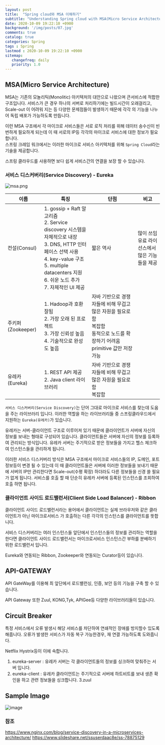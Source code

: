 ```yaml
---
layout: post
title:  "Spring cloud와 MSA 이해하기"
subtitle: "Understanding Spring cloud with MSA(Micro Service Architecture)"
date: 2020-10-09 19:22:10 +0900
background: '/img/posts/07.jpg'
comments: true
catalog: true
categories: Spring
tags : Spring
lastmod : 2020-10-09 19:22:10 +0900
sitemap:
   changefreq: daily
   priority: 1.0
---
```


## MSA(Micro Service Architecture)

MSA는 기존의 모놀리틱(Monolitic) 아키텍처의 대안으로 나왔으며 큰서비스에 적합한 구조입니다.
서비스가 큰 경우 하나의 서버로 처리하기에는 빌드시간이 오래걸리고, Scale-out 이 어려워 지는 등 다양한 문제점들이 발생하기 때문에 각각 의 기능을 나누어 독립 배포가 가능하도록 만듭니다.

이런 MSA 구조에서 각 마이크로 서비스들은 서로 로직 처리를 위해 데이터 송수신이 빈번하게 필요하게 되는데 이 때 서로의 IP등 각각의 마이크로 서비스에 대한 정보가 필요합니다.  
스프링 크레임 워크에서는 이러한 마이크로 서비스 아키텍처를 위해 `Spring Cloud`라는 기술을 제공합니다.

스프링 클라우드를 사용하면 보다 쉽게 서비스간의 연결을 보장 할 수 있습니다.

### 서비스 디스커버리(Service Discovery) - Eureka

![msa.png](./img/spring/msa.png)

| 이름 | 특징 | 단점 | 비고 |
| --- | --- | --- | --- |
| 컨설(Consul) | 1\. gossip \+ Raft 알고리즘<br>2\. Service discovery 시스템을 자체적으로 내장<br>3\. DNS\, HTTP 인터페이스 선택 사용<br>4\. key\-value 구조<br>5\. multiple datacenters 지원<br>6\. 쉬운 노드 추가<br>7\. 자체적인 UI 제공 | 짧은 역사 | 많이 쓰임<br>유료 라이선스에서 많은 기능들을 제공 |
| 주키퍼(Zookeeper) | 1\. Hadoop과 호환 잘됨<br><span class="text-4505230f--TextH400-3033861f--textContentFamily-49a318e1"><span data-key="0551e8fec2e0439fa3e81d30204c5cf4"><span data-offset-key="0551e8fec2e0439fa3e81d30204c5cf4:0">2\. 가장 오래 된 프로젝트</span></span></span><br><span class="text-4505230f--TextH400-3033861f--textContentFamily-49a318e1"><span data-key="b1de23e9f2cb4699a662cbc45e855411"><span data-offset-key="b1de23e9f2cb4699a662cbc45e855411:0">3\. 가장 신뢰성 높음</span></span></span><br><span class="text-4505230f--TextH400-3033861f--textContentFamily-49a318e1"><span data-key="bf28c6843f2e4d738c1ec171908b7372"><span data-offset-key="bf28c6843f2e4d738c1ec171908b7372:0">4\. 기술적으로 완성도 높음</span></span></span> | <span class="text-4505230f--TextH400-3033861f--textContentFamily-49a318e1"><span data-key="74229d945163461995313db01e5709e8"><span data-offset-key="74229d945163461995313db01e5709e8:0">자바 기반으로 경쟁자들에 비해 무겁고 많은 자원을 필요로 함</span></span></span><br><span class="text-4505230f--TextH400-3033861f--textContentFamily-49a318e1"><span data-key="535187fb6b134efba7519ac61c660be3"><span data-offset-key="535187fb6b134efba7519ac61c660be3:0">복잡함</span></span></span><br><span class="text-4505230f--TextH400-3033861f--textContentFamily-49a318e1"><span data-key="1a04cebef88e4d50b3edc7718f0614e5"><span data-offset-key="1a04cebef88e4d50b3edc7718f0614e5:0">동적으로 노드를 확장하기 어려움</span></span></span><br><span class="text-4505230f--TextH400-3033861f--textContentFamily-49a318e1"><span data-key="d697a16d74534a3abd8a1df8b426677b"><span data-offset-key="d697a16d74534a3abd8a1df8b426677b:0">primitive 값만 저장 가능</span></span></span> |  |
| 유레카(Eureka) | 1\. REST API 제공<br>2\. Java client 라이브러리 | <span class="text-4505230f--TextH400-3033861f--textContentFamily-49a318e1"><span data-key="74229d945163461995313db01e5709e8"><span data-offset-key="74229d945163461995313db01e5709e8:0">자바 기반으로 경쟁자들에 비해 무겁고 많은 자원을 필요로 함</span></span></span><br><span class="text-4505230f--TextH400-3033861f--textContentFamily-49a318e1"><span data-key="535187fb6b134efba7519ac61c660be3"><span data-offset-key="535187fb6b134efba7519ac61c660be3:0">복잡함</span></span></span> |  |

`서비스 디스커버리(Service Discovery)`는 단어 그대로 마이크로 서비스를 찾는데 도움을 주는 라이브러리 입니다. 이러한 역할을 하는 라이브러리들 중 스프링클라우드에서 지원하는 `Eureka(유레카)`가 있습니다.

유레카는 서버-클라이언트 구조로 이루어져 있기 때문에 클라이언트가 서버에 자신의 정보를 보내는 형태로 구성되어 있습니다. 클라이언트들은 서버에 자신의 정보를 등록하여 관리되는 방식입니다. 유레카 서버는 주기적으로 받은 정보들을 가지고 헬스 체크하여 인스턴스들을 관리하게 됩니다.

이러한 서비스 디스커버리 방식은 MSA 구조에서 마이크로 서비스들의 IP, 도메인, 포트정보등이 변경 될 수 있는데 이 때 클라이언트들은 서버에 이러한 정보들을 보내기 때문에 서버의 IP만 관리한다면 Scale-out(수평 확장) 하더라도 다른 정보들을 신경 쓸 필요가 없게 됩니다. 서비스를 호출 할 때 단순히 유레카 서버에 등록된 인스턴스를 조회하여 호출 하면 됩니다.

### 클라이언트 사이드 로드밸런서(Client Side Load Balancer) - Ribbon

클라이언트 사이드 로드밸런서라는 용어에서 클라이언트는 실제 브라우저와 같은 클라이언트가 아닌 마이크로서비스 가 호출하는 다른 각각의 인스턴스를 클라이언트를 뜻합니다.

서비스 디스커버리는 여러 인스턴스들 앞단에서 인스턴스들의 정보를 관리하는 역할을 한다면 클라이언트 사이드 로드밸런서는 마이크로서비스 인스턴스간 부하를 분배하기 위한 로드밸런서 입니다.

Eureka와 연동되는 Ribbon, Zookeeper와 연동되는 Curator등이 있습니다.

## API-GATEWAY

API GateWay를 이용해 최 앞단에서 로드밸런싱, 인증, 보안 등의 기능을 구축 할 수 있습니다.

API Gateway 또한 Zuul, KONG,Tyk, APIGee등 다양한 라이브러리들이 있습니다.

## Circuit Breaker

특정 서비스에서 오류 발생시 해당 서비스를 차단하여 연쇄적인 장애를 방지할수 있도록 해줍니다.
오류가 발생한 서비스가 자동 복구 가능한경우, 재 연결 가능하도록 도와줍니다.

Netflix Hystrix등이 이에 속합니다.

1. eureka-server : 유레카 서버는 각 클라이언트들의 정보를 싱크하여 맞춰주는 서버 입니다.
2. eureka-client : 유레카 클라이언트는 주기적으로 서버에 하트비트를 보내 생존 확인을 하고 관련 정보들을 싱크합니다.
3.zuul 


## Sample Image
![image](https://user-images.githubusercontent.com/19161231/95181641-863a7e00-07fe-11eb-8334-ea501ed2d5da.png)


### 참조

https://www.nginx.com/blog/service-discovery-in-a-microservices-architecture/
https://www.slideshare.net/ssuserdaac8e/ss-78875129
